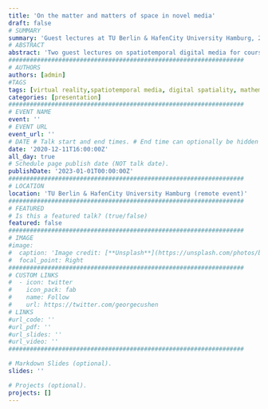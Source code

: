 ```yaml
---
title: 'On the matter and matters of space in novel media'
draft: false
# SUMMARY
summary: 'Guest lectures at TU Berlin & HafenCity University Hamburg, 2020.'
# ABSTRACT 
abstract: 'Two guest lectures on spatiotemporal digital media for courses by Martin Thiering, Stephan Gunzel & Gerriet K. Sharma at TU Berlin and HafenCity University Hamburg.'
##################################################################
# AUTHORS 
authors: [admin]
#TAGS
tags: [virtual reality,spatiotemporal media, digital spatiality, mathematics, geometry, presentation]
categories: [presentation]
##################################################################
# EVENT NAME 
event: ''
# EVENT URL 
event_url: ''
# DATE # Talk start and end times. # End time can optionally be hidden by prefixing the line with `#`.
date: '2020-12-11T16:00:00Z'
all_day: true
# Schedule page publish date (NOT talk date).
publishDate: '2023-01-01T00:00:00Z'
##################################################################
# LOCATION 
location: 'TU Berlin & HafenCity University Hamburg (remote event)'
##################################################################
# FEATURED
# Is this a featured talk? (true/false)
featured: false
##################################################################
# IMAGE 
#image:
#  caption: 'Image credit: [**Unsplash**](https://unsplash.com/photos/bzdhc5b3Bxs)'
#  focal_point: Right
##################################################################
# CUSTOM LINKS 
#  - icon: twitter
#    icon_pack: fab
#    name: Follow
#    url: https://twitter.com/georgecushen
# LINKS 
#url_code: ''
#url_pdf: ''
#url_slides: ''
#url_video: ''
##################################################################

# Markdown Slides (optional).
slides: ''

# Projects (optional).
projects: []
---
```



<!--
 founding members of the [Spatial Aesthetics and Artificial Environments](https://www.researchcatalogue.net/view/1108448/1108449) special interest group (SIG) sponsored by the Sociey for Artistic Research (SAR).
-->